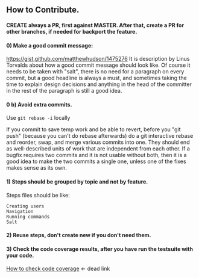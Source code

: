 ## How to Contribute. 

#### CREATE always a PR, first against MASTER. After that, create a PR for other branches, if needed for backport the feature.

#### 0) Make a good commit message: 
 https://gist.github.com/matthewhudson/1475276
It is description by Linus Torvalds about how a good commit message should look like.
Of course it needs to be taken with "salt", there is no need for a paragraph on every commit, but
a good headline is always a must, and sometimes taking the time to explain design decisions and
anything in the head of the committer in the rest of the paragraph is still a good idea.

#### 0 b) Avoid extra commits.

Use ```git rebase -i``` locally

If you commit to save temp work and be able to revert, before you "git push" (because you can't do rebase afterwards) do a git interactive rebase and reorder, swap, and merge various commits into one. They should end as well-described units of work that are independent from each other. If a bugfix requires two commits and it is not usable without both, then it is a good idea to make the two commits a single one, unless one of the fixes makes sense as its own.


#### 1) Steps should be grouped **by topic** and not by feature.

Steps files should be like:

    Creating users
    Navigation
    Running commands
    Salt
    
#### 2) Reuse steps, don't create new if you don't need them.
        

#### 3) Check the code coverage results, after you have run the testsuite with your code.

[How to check code coverage](docs/codecoverage.md) <- dead link
